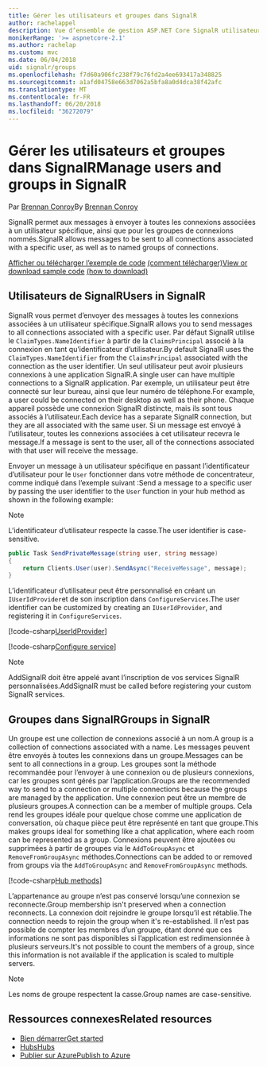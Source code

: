 ```yaml
---
title: Gérer les utilisateurs et groupes dans SignalR
author: rachelappel
description: Vue d’ensemble de gestion ASP.NET Core SignalR utilisateur et de groupe.
monikerRange: '>= aspnetcore-2.1'
ms.author: rachelap
ms.custom: mvc
ms.date: 06/04/2018
uid: signalr/groups
ms.openlocfilehash: f7d60a906fc238f79c76fd2a4ee693417a348825
ms.sourcegitcommit: a1afd04758e663d7062a5bfa8a0d4dca38f42afc
ms.translationtype: MT
ms.contentlocale: fr-FR
ms.lasthandoff: 06/20/2018
ms.locfileid: "36272079"
---
```

# <a name="manage-users-and-groups-in-signalr"></a><span data-ttu-id="aab83-103">Gérer les utilisateurs et groupes dans SignalR</span><span class="sxs-lookup"><span data-stu-id="aab83-103">Manage users and groups in SignalR</span></span>

<span data-ttu-id="aab83-104">Par [Brennan Conroy](https://github.com/BrennanConroy)</span><span class="sxs-lookup"><span data-stu-id="aab83-104">By [Brennan Conroy](https://github.com/BrennanConroy)</span></span>

<span data-ttu-id="aab83-105">SignalR permet aux messages à envoyer à toutes les connexions associées à un utilisateur spécifique, ainsi que pour les groupes de connexions nommés.</span><span class="sxs-lookup"><span data-stu-id="aab83-105">SignalR allows messages to be sent to all connections associated with a specific user, as well as to named groups of connections.</span></span>

<span data-ttu-id="aab83-106">[Afficher ou télécharger l’exemple de code](https://github.com/aspnet/Docs/tree/master/aspnetcore/signalr/groups/sample/) [(comment télécharger)](xref:tutorials/index#how-to-download-a-sample)</span><span class="sxs-lookup"><span data-stu-id="aab83-106">[View or download sample code](https://github.com/aspnet/Docs/tree/master/aspnetcore/signalr/groups/sample/) [(how to download)](xref:tutorials/index#how-to-download-a-sample)</span></span>

## <a name="users-in-signalr"></a><span data-ttu-id="aab83-107">Utilisateurs de SignalR</span><span class="sxs-lookup"><span data-stu-id="aab83-107">Users in SignalR</span></span>

<span data-ttu-id="aab83-108">SignalR vous permet d’envoyer des messages à toutes les connexions associées à un utilisateur spécifique.</span><span class="sxs-lookup"><span data-stu-id="aab83-108">SignalR allows you to send messages to all connections associated with a specific user.</span></span> <span data-ttu-id="aab83-109">Par défaut SignalR utilise le `ClaimTypes.NameIdentifier` à partir de la `ClaimsPrincipal` associé à la connexion en tant qu’identificateur d’utilisateur.</span><span class="sxs-lookup"><span data-stu-id="aab83-109">By default SignalR uses the `ClaimTypes.NameIdentifier` from the `ClaimsPrincipal` associated with the connection as the user identifier.</span></span> <span data-ttu-id="aab83-110">Un seul utilisateur peut avoir plusieurs connexions à une application SignalR.</span><span class="sxs-lookup"><span data-stu-id="aab83-110">A single user can have multiple connections to a SignalR application.</span></span> <span data-ttu-id="aab83-111">Par exemple, un utilisateur peut être connecté sur leur bureau, ainsi que leur numéro de téléphone.</span><span class="sxs-lookup"><span data-stu-id="aab83-111">For example, a user could be connected on their desktop as well as their phone.</span></span> <span data-ttu-id="aab83-112">Chaque appareil possède une connexion SignalR distincte, mais ils sont tous associés à l’utilisateur.</span><span class="sxs-lookup"><span data-stu-id="aab83-112">Each device has a separate SignalR connection, but they are all associated with the same user.</span></span> <span data-ttu-id="aab83-113">Si un message est envoyé à l’utilisateur, toutes les connexions associées à cet utilisateur recevra le message.</span><span class="sxs-lookup"><span data-stu-id="aab83-113">If a message is sent to the user, all of the connections associated with that user will receive the message.</span></span>

<span data-ttu-id="aab83-114">Envoyer un message à un utilisateur spécifique en passant l’identificateur d’utilisateur pour le `User` fonctionner dans votre méthode de concentrateur, comme indiqué dans l’exemple suivant :</span><span class="sxs-lookup"><span data-stu-id="aab83-114">Send a message to a specific user by passing the user identifier to the `User` function in your hub method as shown in the following example:</span></span>

> [!NOTE]
> <span data-ttu-id="aab83-115">L’identificateur d’utilisateur respecte la casse.</span><span class="sxs-lookup"><span data-stu-id="aab83-115">The user identifier is case-sensitive.</span></span>

```csharp
public Task SendPrivateMessage(string user, string message)
{
    return Clients.User(user).SendAsync("ReceiveMessage", message);
}
```

<span data-ttu-id="aab83-116">L’identificateur d’utilisateur peut être personnalisé en créant un `IUserIdProvider`et de son inscription dans `ConfigureServices`.</span><span class="sxs-lookup"><span data-stu-id="aab83-116">The user identifier can be customized by creating an `IUserIdProvider`, and registering it in `ConfigureServices`.</span></span>

[!code-csharp[UserIdProvider](groups/sample/customuseridprovider.cs?range=4-10)]

[!code-csharp[Configure service](groups/sample/startup.cs?range=21-22,39-42)]

> [!NOTE]
> <span data-ttu-id="aab83-117">AddSignalR doit être appelé avant l’inscription de vos services SignalR personnalisées.</span><span class="sxs-lookup"><span data-stu-id="aab83-117">AddSignalR must be called before registering your custom SignalR services.</span></span>

## <a name="groups-in-signalr"></a><span data-ttu-id="aab83-118">Groupes dans SignalR</span><span class="sxs-lookup"><span data-stu-id="aab83-118">Groups in SignalR</span></span>

<span data-ttu-id="aab83-119">Un groupe est une collection de connexions associé à un nom.</span><span class="sxs-lookup"><span data-stu-id="aab83-119">A group is a collection of connections associated with a name.</span></span> <span data-ttu-id="aab83-120">Les messages peuvent être envoyés à toutes les connexions dans un groupe.</span><span class="sxs-lookup"><span data-stu-id="aab83-120">Messages can be sent to all connections in a group.</span></span> <span data-ttu-id="aab83-121">Les groupes sont la méthode recommandée pour l’envoyer à une connexion ou de plusieurs connexions, car les groupes sont gérés par l’application.</span><span class="sxs-lookup"><span data-stu-id="aab83-121">Groups are the recommended way to send to a connection or multiple connections because the groups are managed by the application.</span></span> <span data-ttu-id="aab83-122">Une connexion peut être un membre de plusieurs groupes.</span><span class="sxs-lookup"><span data-stu-id="aab83-122">A connection can be a member of multiple groups.</span></span> <span data-ttu-id="aab83-123">Cela rend les groupes idéale pour quelque chose comme une application de conversation, où chaque pièce peut être représenté en tant que groupe.</span><span class="sxs-lookup"><span data-stu-id="aab83-123">This makes groups ideal for something like a chat application, where each room can be represented as a group.</span></span> <span data-ttu-id="aab83-124">Connexions peuvent être ajoutées ou supprimées à partir de groupes via le `AddToGroupAsync` et `RemoveFromGroupAsync` méthodes.</span><span class="sxs-lookup"><span data-stu-id="aab83-124">Connections can be added to or removed from groups via the `AddToGroupAsync` and `RemoveFromGroupAsync` methods.</span></span>

[!code-csharp[Hub methods](groups/sample/hubs/chathub.cs?range=15-27)]

<span data-ttu-id="aab83-125">L’appartenance au groupe n’est pas conservé lorsqu’une connexion se reconnecte.</span><span class="sxs-lookup"><span data-stu-id="aab83-125">Group membership isn't preserved when a connection reconnects.</span></span> <span data-ttu-id="aab83-126">La connexion doit rejoindre le groupe lorsqu’il est rétablie.</span><span class="sxs-lookup"><span data-stu-id="aab83-126">The connection needs to rejoin the group when it's re-established.</span></span> <span data-ttu-id="aab83-127">Il n’est pas possible de compter les membres d’un groupe, étant donné que ces informations ne sont pas disponibles si l’application est redimensionnée à plusieurs serveurs.</span><span class="sxs-lookup"><span data-stu-id="aab83-127">It's not possible to count the members of a group, since this information is not available if the application is scaled to multiple servers.</span></span>

> [!NOTE]
> <span data-ttu-id="aab83-128">Les noms de groupe respectent la casse.</span><span class="sxs-lookup"><span data-stu-id="aab83-128">Group names are case-sensitive.</span></span>

## <a name="related-resources"></a><span data-ttu-id="aab83-129">Ressources connexes</span><span class="sxs-lookup"><span data-stu-id="aab83-129">Related resources</span></span>

* [<span data-ttu-id="aab83-130">Bien démarrer</span><span class="sxs-lookup"><span data-stu-id="aab83-130">Get started</span></span>](xref:tutorials/signalr)
* [<span data-ttu-id="aab83-131">Hubs</span><span class="sxs-lookup"><span data-stu-id="aab83-131">Hubs</span></span>](xref:signalr/hubs)
* [<span data-ttu-id="aab83-132">Publier sur Azure</span><span class="sxs-lookup"><span data-stu-id="aab83-132">Publish to Azure</span></span>](xref:signalr/publish-to-azure-web-app)
